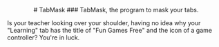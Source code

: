 <p style="text-align: center;">
# TabMask
### TabMask, the program to mask your tabs. 

Is your teacher looking over your shoulder, having no idea why your "Learning" tab has the title of "Fun Games Free" and the icon of a game controller? You're in luck.


